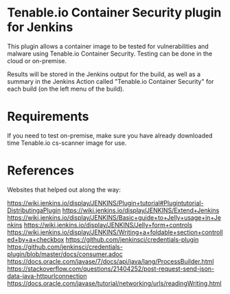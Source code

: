 # Tenable.io Container Security plugin for Jenkins

This plugin allows a container image to be tested for vulnerabilities and malware using Tenable.io Container Security.
Testing can be done in the cloud or on-premise.

Results will be stored in the Jenkins output for the build, as well as a summary in the Jenkins Action called 
"Tenable.io Container Security" for each build (on the left menu of the build). 

# Requirements
If you need to test on-premise, make sure you have already downloaded time Tenable.io cs-scanner image for use.


# References

Websites that helped out along the way:

https://wiki.jenkins.io/display/JENKINS/Plugin+tutorial#Plugintutorial-DistributingaPlugin
https://wiki.jenkins.io/display/JENKINS/Extend+Jenkins
https://wiki.jenkins.io/display/JENKINS/Basic+guide+to+Jelly+usage+in+Jenkins
https://wiki.jenkins.io/display/JENKINS/Jelly+form+controls
https://wiki.jenkins.io/display/JENKINS/Writing+a+foldable+section+controlled+by+a+checkbox
https://github.com/jenkinsci/credentials-plugin
https://github.com/jenkinsci/credentials-plugin/blob/master/docs/consumer.adoc
https://docs.oracle.com/javase/7/docs/api/java/lang/ProcessBuilder.html
https://stackoverflow.com/questions/21404252/post-request-send-json-data-java-httpurlconnection
https://docs.oracle.com/javase/tutorial/networking/urls/readingWriting.html
